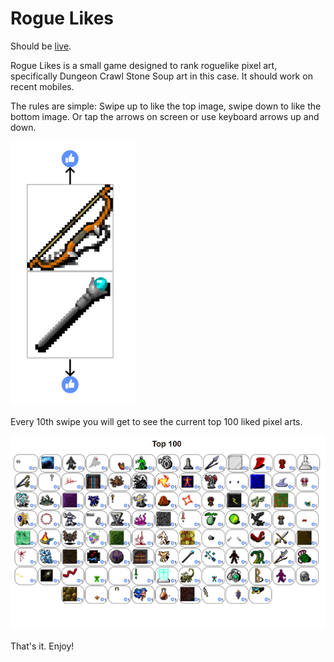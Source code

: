 # Rogue Likes

Should be [live](https://emh.lart.no/publish/roguelikes/).

Rogue Likes is a small game designed to rank roguelike pixel art, specifically
Dungeon Crawl Stone Soup art in this case. It should work on recent mobiles.

The rules are simple:
Swipe up to like the top image, swipe down to like the bottom image.
Or tap the arrows on screen or use keyboard arrows up and down.

<img alt="Swipe" src="./images/roguelikes1.png" width=200>

Every 10th swipe you will get to see the current top 100 liked pixel arts.

![Results](./images/roguelikes2.png)

That's it. Enjoy!

